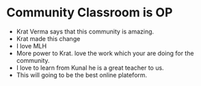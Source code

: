 # Community Classroom is OP

- Krat Verma says that this community is amazing.
- Krat made this change
- I love MLH
- More power to Krat. love the work which your are doing for the community.
- I love to learn from Kunal he is a great teacher to us.
- This will going to be the best online plateform.
